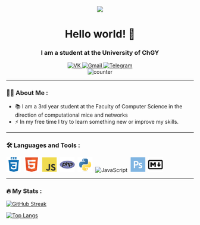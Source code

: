 <div id="header" align="center">
  <img src="https://media.giphy.com/media/gjrYDwbjnK8x36xZIO/giphy.gif" width="100"/>
  <h1>Hello world! 👋</h1> 
  <h3>I am a student at the University of ChGY</h3>
</div>

<div id="socials" align="center">
	<a href="https://vk.com/kondeqk">
		<img src="https://img.shields.io/badge/VK-blue?style=for-the-badge&logo=VK&logoColor=white" alt="VK"/>
	</a>
  <a href="mailto:hachiiiroketo@gmail.com">
		<img src="https://img.shields.io/badge/Gmail-red?style=for-the-badge&logo=Gmail&logoColor=white" alt="Gmail"/>
	</a>
	<a href="https://t.me/vivcite">
		<img src="https://img.shields.io/badge/Telegram-blue?style=for-the-badge&logo=telegram&logoColor=white" alt="Telegram"/>
	</a>
</div>
<div align="center">
  <img src="https://komarev.com/ghpvc/?username=Byteemin&style=flat-square&color=blue" alt="counter">
</div>


---

### :man_technologist: About Me :
- :books: I am a 3rd year student at the Faculty of Computer Science in the direction of computational mice and networks
- :zap: In my free time I try to learn something new or improve my skills.


---

### :hammer_and_wrench: Languages and Tools :

<div>
  <img src="https://github.com/devicons/devicon/blob/master/icons/css3/css3-plain-wordmark.svg"  title="CSS3" alt="CSS" width="40" height="40"/>&nbsp;
  <img src="https://github.com/devicons/devicon/blob/master/icons/html5/html5-original.svg" title="HTML5" alt="HTML" width="40" height="40"/>&nbsp;
  <img src="https://github.com/devicons/devicon/blob/master/icons/javascript/javascript-original.svg" title="JavaScript" alt="JavaScript" width="40" height="40"/>&nbsp; 
	<img src="https://github.com/devicons/devicon/blob/master/icons/php/php-original.svg" title="PHP" alt="PHP" width="40" height="40"/>&nbsp; 
	<img src="https://github.com/devicons/devicon/blob/master/icons/python/python-original.svg" title="JavaScript" alt="JavaScript" width="40" height="40"/>&nbsp;
	<img src="" title="JavaScript" alt="JavaScript" width="40" height="40"/>&nbsp; 
	<img src="https://github.com/devicons/devicon/blob/master/icons/photoshop/photoshop-plain.svg" title="Photoshop" alt="Photoshop" width="40" height="40"/>&nbsp; 
  <img src="https://github.com/devicons/devicon/blob/master/icons/markdown/markdown-original.svg" title="Markdown" **alt="Markdown" width="40" height="40"/>
</div>


---

### :fire: My Stats :

[![GitHub Streak](http://github-readme-streak-stats.herokuapp.com?user=Byteemin&theme=dark&background=000000)](https://git.io/streak-stats)

[![Top Langs](https://github-readme-stats.vercel.app/api/top-langs/?username=Byteemin)](https://github.com/anuraghazra/github-readme-stats)
